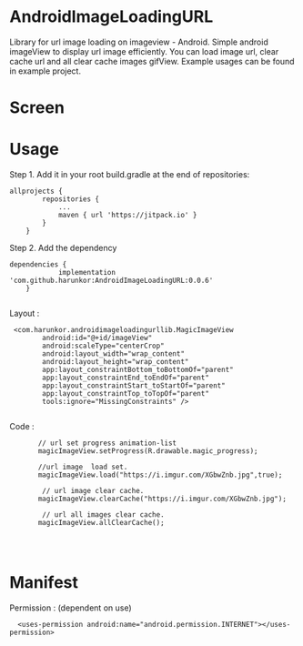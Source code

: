# AndroidImageLoadingURL

Library for url image loading  on imageview - Android.
Simple android imageView to display url image efficiently. You can load image url, clear cache url and all clear cache images gifView. Example usages can be found in example project.

# Screen



# Usage

Step 1. Add it in your root build.gradle at the end of repositories:
```
allprojects {
		repositories {
			...
			maven { url 'https://jitpack.io' }
		}
	}
```
Step 2. Add the dependency
```
dependencies {
	        implementation 'com.github.harunkor:AndroidImageLoadingURL:0.0.6'
	}
  
```
Layout : 

```
 <com.harunkor.androidimageloadingurllib.MagicImageView
        android:id="@+id/imageView"
        android:scaleType="centerCrop"
        android:layout_width="wrap_content"
        android:layout_height="wrap_content"
        app:layout_constraintBottom_toBottomOf="parent"
        app:layout_constraintEnd_toEndOf="parent"
        app:layout_constraintStart_toStartOf="parent"
        app:layout_constraintTop_toTopOf="parent"
        tools:ignore="MissingConstraints" />
        
```

Code : 

```
       // url set progress animation-list
       magicImageView.setProgress(R.drawable.magic_progress);
       
       //url image  load set.
       magicImageView.load("https://i.imgur.com/XGbwZnb.jpg",true);

        // url image clear cache.
       magicImageView.clearCache("https://i.imgur.com/XGbwZnb.jpg");

        // url all images clear cache.
       magicImageView.allClearCache();
           

               
```
 
# Manifest 
Permission : (dependent on use)
```
  <uses-permission android:name="android.permission.INTERNET"></uses-permission>
  
  
 
```


